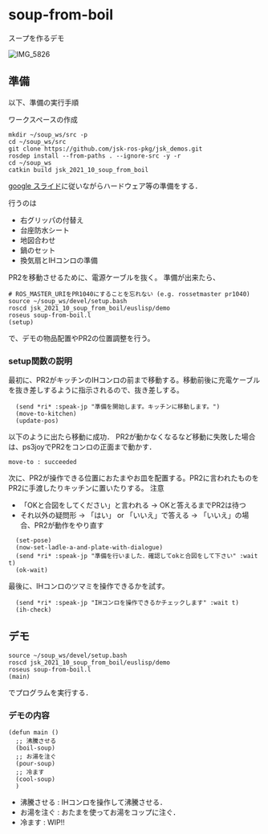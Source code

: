 # soup-from-boil

スープを作るデモ

![IMG_5826](https://user-images.githubusercontent.com/38127823/136733293-a7e58b12-2150-4099-ad30-2df666da0a86.jpg)

## 準備

以下、準備の実行手順

ワークスペースの作成

```
mkdir ~/soup_ws/src -p
cd ~/soup_ws/src
git clone https://github.com/jsk-ros-pkg/jsk_demos.git
rosdep install --from-paths . --ignore-src -y -r
cd ~/soup_ws
catkin build jsk_2021_10_soup_from_boil
```

[google スライド](https://docs.google.com/presentation/d/1uuL0VSfQScqvSo1AYunSH2SAyWI3LbZ4ZQoqa1mCs14/edit?usp=sharing)に従いながらハードウェア等の準備をする．  

行うのは
- 右グリッパの付替え
- 台座防水シート
- 地図合わせ
- 鍋のセット
- 換気扇とIHコンロの準備

PR2を移動させるために、電源ケーブルを抜く。
準備が出来たら、

```
# ROS_MASTER_URIをPR1040にすることを忘れない (e.g. rossetmaster pr1040)
source ~/soup_ws/devel/setup.bash
roscd jsk_2021_10_soup_from_boil/euslisp/demo
roseus soup-from-boil.l
(setup)
```

で、デモの物品配置やPR2の位置調整を行う。

### setup関数の説明

最初に、PR2がキッチンのIHコンロの前まで移動する。移動前後に充電ケーブルを抜き差しするように指示されるので、抜き差しする。

```
  (send *ri* :speak-jp "準備を開始します。キッチンに移動します。")
  (move-to-kitchen)
  (update-pos)
```

以下のように出たら移動に成功．
PR2が動かなくなるなど移動に失敗した場合は、ps3joyでPR2をコンロの正面まで動かす．

```
move-to : succeeded
```

次に、PR2が操作できる位置におたまやお皿を配置する。PR2に言われたものをPR2に手渡したりキッチンに置いたりする。
注意
 - 「OKと合図をしてください」と言われる -> OKと答えるまでPR2は待つ
 - それ以外の疑問形 -> 「はい」 or 「いいえ」で答える -> 「いいえ」の場合、PR2が動作をやり直す

```
  (set-pose)
  (now-set-ladle-a-and-plate-with-dialogue)
  (send *ri* :speak-jp "準備を行いました．確認してokと合図をして下さい" :wait t)
  (ok-wait)
```

最後に、IHコンロのツマミを操作できるかを試す。

```
  (send *ri* :speak-jp "IHコンロを操作できるかチェックします" :wait t)
  (ih-check)
```


## デモ
```
source ~/soup_ws/devel/setup.bash
roscd jsk_2021_10_soup_from_boil/euslisp/demo
roseus soup-from-boil.l
(main)
```
でプログラムを実行する．


### デモの内容
```
(defun main ()
  ;; 沸騰させる
  (boil-soup)
  ;; お湯を注ぐ
  (pour-soup)
  ;; 冷ます
  (cool-soup)
  )
```

- 沸騰させる : IHコンロを操作して沸騰させる．
- お湯を注ぐ : おたまを使ってお湯をコップに注ぐ．
- 冷ます : WIP!!
